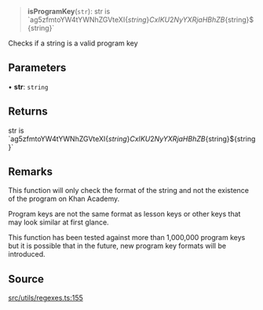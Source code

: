 > **isProgramKey**(`str`): str is \`ag5zfmtoYW4tYWNhZGVteXI$\{string\}CxIKU2NyYXRjaHBhZB$\{string\}$\{string\}\`

Checks if a string is a valid program key

## Parameters

• **str**: `string`

## Returns

str is \`ag5zfmtoYW4tYWNhZGVteXI$\{string\}CxIKU2NyYXRjaHBhZB$\{string\}$\{string\}\`

## Remarks

This function will only check the format of the string and not the existence
of the program on Khan Academy.

Program keys are not the same format as lesson keys or other keys
that may look similar at first glance.

This function has been tested against more than 1,000,000 program keys but it
is possible that in the future, new program key formats will be introduced.

## Source

[src/utils/regexes.ts:155](https://github.com/bhavjitChauhan/khan-api/blob/214cc6672777162cd3ec638a3ad3a22f7fe37e04/src/utils/regexes.ts#L155)
